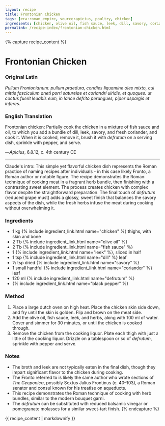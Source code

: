 ```yaml
---
layout: recipe
title: Frontonian Chicken
tags: [era:roman_empire, source:apicius, poultry, chicken]
ingredients: [chicken, olive oil, fish sauce, leek, dill, savory, coriander, defrutum, pepper]
permalink: /recipe-index/frontonian-chicken.html
---
```


{% capture recipe_content %}
# Frontonian Chicken

### Original Latin
*Pullum Frontonianum: pullum praedura, condies liquamine oleo mixto, cui mittis fasciculum aneti porri satureiae et coriandri uiridis, et quoques. ut coctus fuerit leuabis eum, in lance defrito perungues, piper aspargis et inferes.*

### English Translation
Frontonian chicken: Partially cook the chicken in a mixture of fish sauce and oil, to which you add a bundle of dill, leek, savory, and fresh coriander, and cook it. When it is cooked, remove it, brush it with *defrutum* on a serving dish, sprinkle with pepper, and serve.

—*Apicius*, 6.8.12, c. 4th century CE

___

Claude's intro: This simple yet flavorful chicken dish represents the Roman practice of naming recipes after individuals - in this case likely Fronto, a Roman author or notable figure. The recipe demonstrates the Roman technique of cooking meat in a fragrant herb bundle, then finishing with a contrasting sweet element. The process creates chicken with complex flavor despite the straightforward preparation. The final touch of *defrutum* (reduced grape must) adds a glossy, sweet finish that balances the savory aspects of the dish, while the fresh herbs infuse the meat during cooking without overwhelming it.

### Ingredients
- 1 kg {% include ingredient_link.html name="chicken" %} thighs, with skin and bone
- 2 Tb {% include ingredient_link.html name="olive oil" %}
- 2 Tb {% include ingredient_link.html name="fish sauce" %}
- 1 {% include ingredient_link.html name="leek" %}, sliced in half
- 1 tsp {% include ingredient_link.html name="dill" %} leaf
- ½ tsp dried {% include ingredient_link.html name="savory" %}
- 1 small handful {% include ingredient_link.html name="coriander" %} leaf
- 120 ml {% include ingredient_link.html name="defrutum" %}
- {% include ingredient_link.html name="black pepper" %}

### Method
1. Place a large dutch oven on high heat. Place the chicken skin side down, and fry until the skin is golden. Flip and brown on the meat side.
2. Add the olive oil, fish sauce, leek, and herbs, along with 100 ml of water. Cover and simmer for 30 minutes, or until the chicken is cooked through.
3. Remove the chicken from the cooking liquor. Plate each thigh with just a little of the cooking liquor. Drizzle on a tablespoon or so of *defrutum*, sprinkle with pepper and serve.

### Notes
- The broth and leek are not typically eaten in the final dish, though they impart significant flavor to the chicken during cooking.
- The Fronto referred to is likely the same author who wrote sections of *The Geoponica*, possibly Sextus Julius Frontinus (c. 40–103), a Roman senator and consul known for his treatise on aqueducts.
- This recipe demonstrates the Roman technique of cooking with herb bundles, similar to the modern bouquet garni.
- The *defrutum* can be substituted with reduced balsamic vinegar or pomegranate molasses for a similar sweet-tart finish.
{% endcapture %}

{{ recipe_content | markdownify }}